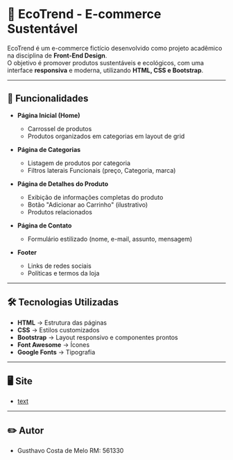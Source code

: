 # 🌱 EcoTrend - E-commerce Sustentável

EcoTrend é um e-commerce fictício desenvolvido como projeto acadêmico na disciplina de **Front-End Design**.  
O objetivo é promover produtos sustentáveis e ecológicos, com uma interface **responsiva** e moderna, utilizando **HTML, CSS e Bootstrap**.

---

## 📌 Funcionalidades

- **Página Inicial (Home)**  
  - Carrossel de produtos  
  - Produtos organizados em categorias em layout de grid  

- **Página de Categorias**  
  - Listagem de produtos por categoria  
  - Filtros laterais Funcionais (preço, Categoria, marca)  

- **Página de Detalhes do Produto**  
  - Exibição de informações completas do produto  
  - Botão "Adicionar ao Carrinho" (ilustrativo)  
  - Produtos relacionados  

- **Página de Contato**  
  - Formulário estilizado (nome, e-mail, assunto, mensagem)  

- **Footer**  
  - Links de redes sociais  
  - Políticas e termos da loja  
---

## 🛠️ Tecnologias Utilizadas

- **HTML** → Estrutura das páginas  
- **CSS** → Estilos customizados  
- **Bootstrap** → Layout responsivo e componentes prontos  
- **Font Awesome** → Ícones  
- **Google Fonts** → Tipografia
---
## 🖥️ Site

- [text](https://gusthavo-melo.github.io/CP4-Front-End)

--- 
## ✏️ Autor

- Gusthavo Costa de Melo RM: 561330
